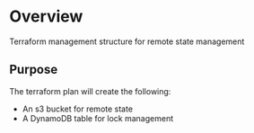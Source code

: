 # Overview
Terraform management structure for remote state management

## Purpose
The terraform plan will create the following:
- An s3 bucket for remote state
- A DynamoDB table for lock management
